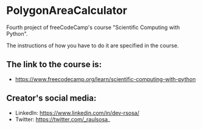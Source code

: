 # PolygonAreaCalculator

Fourth project of freeCodeCamp's course "Scientific Computing with Python".

The instructions of how you have to do it are specified in the course.

## The link to the course is:<br>
+ https://www.freecodecamp.org/learn/scientific-computing-with-python

## Creator's social media:
+ LinkedIn: https://www.linkedin.com/in/dev-rsosa/
+ Twitter: https://twitter.com/_raulsosa_
